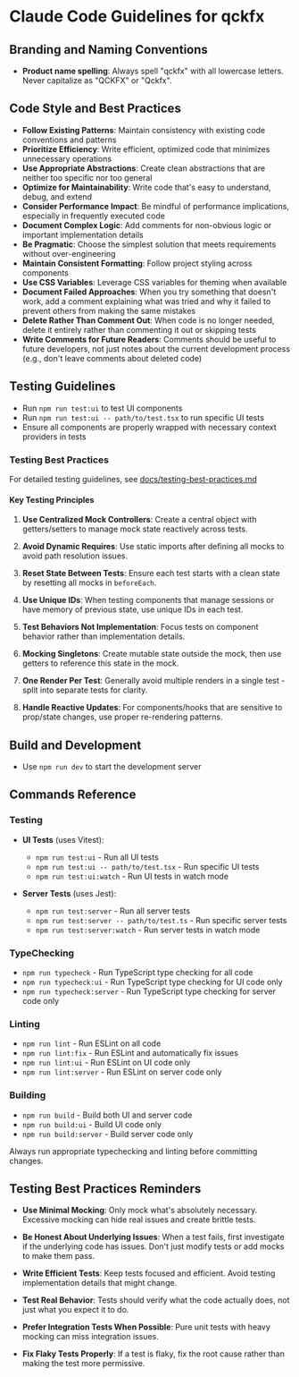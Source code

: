 # Claude Code Guidelines for qckfx

## Branding and Naming Conventions

- **Product name spelling**: Always spell "qckfx" with all lowercase letters. Never capitalize as "QCKFX" or "Qckfx".

## Code Style and Best Practices

- **Follow Existing Patterns**: Maintain consistency with existing code conventions and patterns
- **Prioritize Efficiency**: Write efficient, optimized code that minimizes unnecessary operations
- **Use Appropriate Abstractions**: Create clean abstractions that are neither too specific nor too general
- **Optimize for Maintainability**: Write code that's easy to understand, debug, and extend
- **Consider Performance Impact**: Be mindful of performance implications, especially in frequently executed code
- **Document Complex Logic**: Add comments for non-obvious logic or important implementation details
- **Be Pragmatic**: Choose the simplest solution that meets requirements without over-engineering
- **Maintain Consistent Formatting**: Follow project styling across components
- **Use CSS Variables**: Leverage CSS variables for theming when available
- **Document Failed Approaches**: When you try something that doesn't work, add a comment explaining what was tried and why it failed to prevent others from making the same mistakes
- **Delete Rather Than Comment Out**: When code is no longer needed, delete it entirely rather than commenting it out or skipping tests
- **Write Comments for Future Readers**: Comments should be useful to future developers, not just notes about the current development process (e.g., don't leave comments about deleted code)

## Testing Guidelines

- Run `npm run test:ui` to test UI components
- Run `npm run test:ui -- path/to/test.tsx` to run specific UI tests
- Ensure all components are properly wrapped with necessary context providers in tests

### Testing Best Practices

For detailed testing guidelines, see [docs/testing-best-practices.md](docs/testing-best-practices.md)

#### Key Testing Principles

1. **Use Centralized Mock Controllers**: Create a central object with getters/setters to manage mock state reactively across tests.

2. **Avoid Dynamic Requires**: Use static imports after defining all mocks to avoid path resolution issues.

3. **Reset State Between Tests**: Ensure each test starts with a clean state by resetting all mocks in `beforeEach`.

4. **Use Unique IDs**: When testing components that manage sessions or have memory of previous state, use unique IDs in each test.

5. **Test Behaviors Not Implementation**: Focus tests on component behavior rather than implementation details.

6. **Mocking Singletons**: Create mutable state outside the mock, then use getters to reference this state in the mock.

7. **One Render Per Test**: Generally avoid multiple renders in a single test - split into separate tests for clarity.

8. **Handle Reactive Updates**: For components/hooks that are sensitive to prop/state changes, use proper re-rendering patterns.

## Build and Development

- Use `npm run dev` to start the development server

## Commands Reference

### Testing

- **UI Tests** (uses Vitest):
  - `npm run test:ui` - Run all UI tests
  - `npm run test:ui -- path/to/test.tsx` - Run specific UI tests
  - `npm run test:ui:watch` - Run UI tests in watch mode

- **Server Tests** (uses Jest):
  - `npm run test:server` - Run all server tests
  - `npm run test:server -- path/to/test.ts` - Run specific server tests
  - `npm run test:server:watch` - Run server tests in watch mode

### TypeChecking

- `npm run typecheck` - Run TypeScript type checking for all code
- `npm run typecheck:ui` - Run TypeScript type checking for UI code only
- `npm run typecheck:server` - Run TypeScript type checking for server code only

### Linting

- `npm run lint` - Run ESLint on all code
- `npm run lint:fix` - Run ESLint and automatically fix issues
- `npm run lint:ui` - Run ESLint on UI code only
- `npm run lint:server` - Run ESLint on server code only

### Building

- `npm run build` - Build both UI and server code
- `npm run build:ui` - Build UI code only
- `npm run build:server` - Build server code only

Always run appropriate typechecking and linting before committing changes.

## Testing Best Practices Reminders

- **Use Minimal Mocking**: Only mock what's absolutely necessary. Excessive mocking can hide real issues and create brittle tests.
  
- **Be Honest About Underlying Issues**: When a test fails, first investigate if the underlying code has issues. Don't just modify tests or add mocks to make them pass.
  
- **Write Efficient Tests**: Keep tests focused and efficient. Avoid testing implementation details that might change.
  
- **Test Real Behavior**: Tests should verify what the code actually does, not just what you expect it to do.

- **Prefer Integration Tests When Possible**: Pure unit tests with heavy mocking can miss integration issues.

- **Fix Flaky Tests Properly**: If a test is flaky, fix the root cause rather than making the test more permissive.